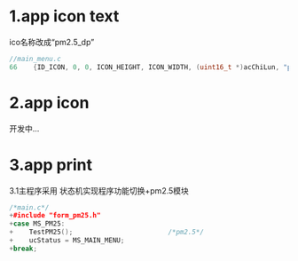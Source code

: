 # 1.app icon text

ico名称改成“pm2.5\_dp”

```c
//main_menu.c
66    {ID_ICON, 0, 0, ICON_HEIGHT, ICON_WIDTH, (uint16_t *)acChiLun, "pm2.5_dp"},
```

# 2.app icon

开发中...

# 3.app print

3.1主程序采用 状态机实现程序功能切换+pm2.5模块

```cpp
/*main.c*/
+#include "form_pm25.h"
+case MS_PM25:
+    TestPM25();                        /*pm2.5*/
+    ucStatus = MS_MAIN_MENU;
+break;
```



